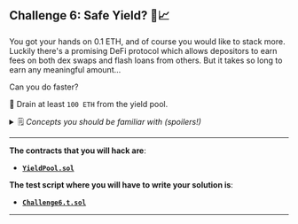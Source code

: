 ## **Challenge 6: Safe Yield?** 🏦📈

You got your hands on 0.1 ETH, and of course you would like to stack more. Luckily there's a promising DeFi protocol which allows depositors to earn fees on both dex swaps and flash loans from others. But it takes so long to earn any meaningful amount...

Can you do faster?

📌 Drain at least `100 ETH` from the yield pool.

<details>
<summary>🗒️ <i>Concepts you should be familiar with (spoilers!)</i></summary>
    <ul>
    <li><i><a href=https://chain.link/education-hub/flash-loans>Flash loans</a></i></li>
    <li><i><a href=https://eips.ethereum.org/EIPS/eip-3156>ERC-3156 standardized flash loan interface</a> </i></li>
    </ul>
</details>


-------------
**The contracts that you will hack are**:

- **[`YieldPool.sol`](./YieldPool.sol)**

**The test script where you will have to write your solution is**:

- **[`Challenge6.t.sol`](../../test/Challenge6.t.sol)**

-------------
